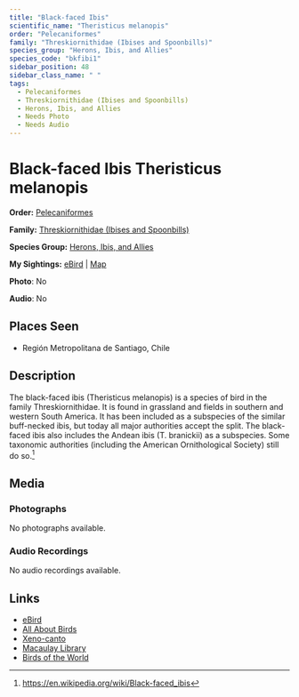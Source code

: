```yaml
---
title: "Black-faced Ibis"
scientific_name: "Theristicus melanopis"
order: "Pelecaniformes"
family: "Threskiornithidae (Ibises and Spoonbills)"
species_group: "Herons, Ibis, and Allies"
species_code: "bkfibi1"
sidebar_position: 48
sidebar_class_name: " "
tags: 
  - Pelecaniformes
  - Threskiornithidae (Ibises and Spoonbills)
  - Herons, Ibis, and Allies
  - Needs Photo
  - Needs Audio
---
```


# Black-faced Ibis <span className='sci_name'>Theristicus melanopis</span>

**Order:** [Pelecaniformes](/tags/pelecaniformes)

**Family:** [Threskiornithidae (Ibises and Spoonbills)](/tags/threskiornithidae-ibises-and-spoonbills)

**Species Group:** [Herons, Ibis, and Allies](/tags/herons-ibis-and-allies)

**My Sightings:** [eBird](https://ebird.org/lifelist?r=world&time=life&spp=bkfibi1) | [Map](/map?species_code=bkfibi1)

**Photo**: No 

**Audio**: No

## Places Seen

* Región Metropolitana de Santiago, Chile

## Description
The black-faced ibis (Theristicus melanopis) is a species of bird in the family Threskiornithidae. It is found in grassland and fields in southern and western South America. It has been included as a subspecies of the similar buff-necked ibis, but today all major authorities accept the split. The black-faced ibis also includes the Andean ibis (T. branickii) as a subspecies.  Some taxonomic authorities (including the American Ornithological Society) still do so.[^1]

[^1]: https://en.wikipedia.org/wiki/Black-faced_ibis

## Media
### Photographs
No photographs available.

### Audio Recordings
No audio recordings available.

## Links
* [eBird](https://ebird.org/species/bkfibi1) 
* [All About Birds](https://www.allaboutbirds.org/guide/bkfibi1) 
* [Xeno-canto](https://www.xeno-canto.org/species/theristicus-melanopis) 
* [Macaulay Library](https://search.macaulaylibrary.org/catalog?taxonCode=bkfibi1&sort=rating_rank_desc)
* [Birds of the World](https://birdsoftheworld.org/bow/species/bkfibi1)
